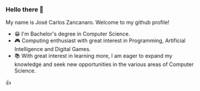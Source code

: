 ### Hello there 👋

My name is José Carlos Zancanaro. Welcome to my github profile!  
 
- :grin: I'm Bachelor's degree in Computer Science. 
- :video_game: Computing enthusiast with great interest in Programming, Artificial Intelligence and Digital Games.  
- :books: With great interest in learning more, I am eager to expand my knowledge and seek new opportunities in the various areas of Computer Science.

:thumbsup:
